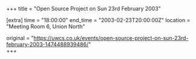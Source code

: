 +++
title = "Open Source Project on Sun 23rd February 2003"

[extra]
time = "18:00:00"
end_time = "2003-02-23T20:00:00Z"
location = "Meeting Room 6, Union North"

original = "https://uwcs.co.uk/events/open-source-project-on-sun-23rd-february-2003-1474488939486/"    
+++



